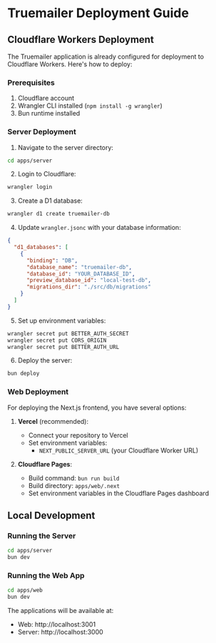 # Truemailer Deployment Guide

## Cloudflare Workers Deployment

The Truemailer application is already configured for deployment to Cloudflare Workers. Here's how to deploy:

### Prerequisites
1. Cloudflare account
2. Wrangler CLI installed (`npm install -g wrangler`)
3. Bun runtime installed

### Server Deployment

1. Navigate to the server directory:
```bash
cd apps/server
```

2. Login to Cloudflare:
```bash
wrangler login
```

3. Create a D1 database:
```bash
wrangler d1 create truemailer-db
```

4. Update `wrangler.jsonc` with your database information:
```json
{
  "d1_databases": [
    {
      "binding": "DB",
      "database_name": "truemailer-db",
      "database_id": "YOUR_DATABASE_ID",
      "preview_database_id": "local-test-db",
      "migrations_dir": "./src/db/migrations"
    }
  ]
}
```

5. Set up environment variables:
```bash
wrangler secret put BETTER_AUTH_SECRET
wrangler secret put CORS_ORIGIN
wrangler secret put BETTER_AUTH_URL
```

6. Deploy the server:
```bash
bun deploy
```

### Web Deployment

For deploying the Next.js frontend, you have several options:

1. **Vercel** (recommended):
   - Connect your repository to Vercel
   - Set environment variables:
     - `NEXT_PUBLIC_SERVER_URL` (your Cloudflare Worker URL)

2. **Cloudflare Pages**:
   - Build command: `bun run build`
   - Build directory: `apps/web/.next`
   - Set environment variables in the Cloudflare Pages dashboard

## Local Development

### Running the Server
```bash
cd apps/server
bun dev
```

### Running the Web App
```bash
cd apps/web
bun dev
```

The applications will be available at:
- Web: http://localhost:3001
- Server: http://localhost:3000